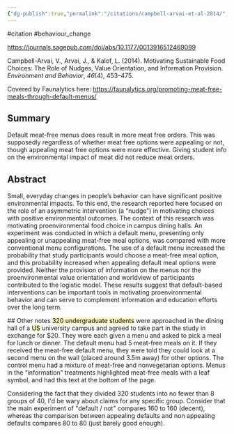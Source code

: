 ```yaml
---
{"dg-publish":true,"permalink":"/citations/campbell-arvai-et-al-2014/","tags":["#citation","#behaviour_change"],"created":"2025-10-23T17:42:45.604+01:00","updated":"2025-10-23T18:06:08.888+01:00"}
---
```


#citation #behaviour_change

https://journals.sagepub.com/doi/abs/10.1177/0013916512469099 

Campbell-Arvai, V., Arvai, J., & Kalof, L. (2014). Motivating Sustainable Food Choices: The Role of Nudges, Value Orientation, and Information Provision. _Environment and Behavior_, _46_(4), 453–475.

Covered by Faunalytics here: https://faunalytics.org/promoting-meat-free-meals-through-default-menus/
## Summary
Default meat-free menus does result in more meat free orders. This was supposedly regardless of whether meat free options were appealing or not, though appealing meat free options were more effective. Giving student info on the environmental impact of meat did not reduce meat orders.
## Abstract
Small, everyday changes in people’s behavior can have significant positive environmental impacts. To this end, the research reported here focused on the role of an asymmetric intervention (a “nudge”) in motivating choices with positive environmental outcomes. The context of this research was motivating proenvironmental food choice in campus dining halls. An experiment was conducted in which a default menu, presenting only appealing or unappealing meat-free meal options, was compared with more conventional menu configurations. The use of a default menu increased the probability that study participants would choose a meat-free meal option, and this probability increased when appealing default meal options were provided. Neither the provision of information on the menus nor the proenvironmental value orientation and worldview of participants contributed to the logistic model. These results suggest that default-based interventions can be important tools in motivating proenvironmental behavior and can serve to complement information and education efforts over the long term.

## Other notes
<mark style="background: #FFF3A3A6;">320 undergraduate students</mark> were approached in the dining hall of a <mark style="background: #FFF3A3A6;">US</mark> university campus and agreed to take part in the study in exchange for $20. They were each given a menu and asked to pick a meal for lunch or dinner. The default menu had 5 meat-free meals on it. If they received the meat-free default menu, they were told they could look at a second menu on the wall (placed around 3.5m away) for other options. The control menu had a mixture of meat-free and nonvegetarian options. Menus in the “information” treatments highlighted meat-free meals with a leaf symbol, and had this text at the bottom of the page.

Considering the fact that they divided 320 students into no fewer than 8 groups of 40, I'd be wary about claims for any specific group. Consider that the main experiment of "default / not" compares 160 to 160 (decent), whereas the comparison between appealing defaults and non appealing defaults compares 80 to 80 (just barely good enough). 
